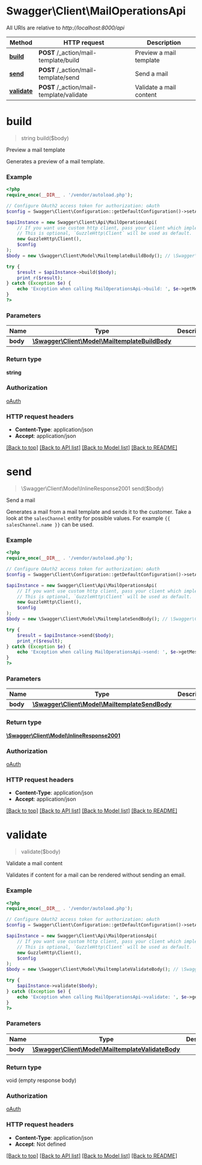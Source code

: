 # Swagger\Client\MailOperationsApi

All URIs are relative to *http://localhost:8000/api*

Method | HTTP request | Description
------------- | ------------- | -------------
[**build**](MailOperationsApi.md#build) | **POST** /_action/mail-template/build | Preview a mail template
[**send**](MailOperationsApi.md#send) | **POST** /_action/mail-template/send | Send a mail
[**validate**](MailOperationsApi.md#validate) | **POST** /_action/mail-template/validate | Validate a mail content

# **build**
> string build($body)

Preview a mail template

Generates a preview of a mail template.

### Example
```php
<?php
require_once(__DIR__ . '/vendor/autoload.php');

// Configure OAuth2 access token for authorization: oAuth
$config = Swagger\Client\Configuration::getDefaultConfiguration()->setAccessToken('YOUR_ACCESS_TOKEN');

$apiInstance = new Swagger\Client\Api\MailOperationsApi(
    // If you want use custom http client, pass your client which implements `GuzzleHttp\ClientInterface`.
    // This is optional, `GuzzleHttp\Client` will be used as default.
    new GuzzleHttp\Client(),
    $config
);
$body = new \Swagger\Client\Model\MailtemplateBuildBody(); // \Swagger\Client\Model\MailtemplateBuildBody | 

try {
    $result = $apiInstance->build($body);
    print_r($result);
} catch (Exception $e) {
    echo 'Exception when calling MailOperationsApi->build: ', $e->getMessage(), PHP_EOL;
}
?>
```

### Parameters

Name | Type | Description  | Notes
------------- | ------------- | ------------- | -------------
 **body** | [**\Swagger\Client\Model\MailtemplateBuildBody**](../Model/MailtemplateBuildBody.md)|  |

### Return type

**string**

### Authorization

[oAuth](../../README.md#oAuth)

### HTTP request headers

 - **Content-Type**: application/json
 - **Accept**: application/json

[[Back to top]](#) [[Back to API list]](../../README.md#documentation-for-api-endpoints) [[Back to Model list]](../../README.md#documentation-for-models) [[Back to README]](../../README.md)

# **send**
> \Swagger\Client\Model\InlineResponse2001 send($body)

Send a mail

Generates a mail from a mail template and sends it to the customer.  Take a look at the `salesChannel` entity for possible values. For example `{{ salesChannel.name }}` can be used.

### Example
```php
<?php
require_once(__DIR__ . '/vendor/autoload.php');

// Configure OAuth2 access token for authorization: oAuth
$config = Swagger\Client\Configuration::getDefaultConfiguration()->setAccessToken('YOUR_ACCESS_TOKEN');

$apiInstance = new Swagger\Client\Api\MailOperationsApi(
    // If you want use custom http client, pass your client which implements `GuzzleHttp\ClientInterface`.
    // This is optional, `GuzzleHttp\Client` will be used as default.
    new GuzzleHttp\Client(),
    $config
);
$body = new \Swagger\Client\Model\MailtemplateSendBody(); // \Swagger\Client\Model\MailtemplateSendBody | 

try {
    $result = $apiInstance->send($body);
    print_r($result);
} catch (Exception $e) {
    echo 'Exception when calling MailOperationsApi->send: ', $e->getMessage(), PHP_EOL;
}
?>
```

### Parameters

Name | Type | Description  | Notes
------------- | ------------- | ------------- | -------------
 **body** | [**\Swagger\Client\Model\MailtemplateSendBody**](../Model/MailtemplateSendBody.md)|  |

### Return type

[**\Swagger\Client\Model\InlineResponse2001**](../Model/InlineResponse2001.md)

### Authorization

[oAuth](../../README.md#oAuth)

### HTTP request headers

 - **Content-Type**: application/json
 - **Accept**: application/json

[[Back to top]](#) [[Back to API list]](../../README.md#documentation-for-api-endpoints) [[Back to Model list]](../../README.md#documentation-for-models) [[Back to README]](../../README.md)

# **validate**
> validate($body)

Validate a mail content

Validates if content for a mail can be rendered without sending an email.

### Example
```php
<?php
require_once(__DIR__ . '/vendor/autoload.php');

// Configure OAuth2 access token for authorization: oAuth
$config = Swagger\Client\Configuration::getDefaultConfiguration()->setAccessToken('YOUR_ACCESS_TOKEN');

$apiInstance = new Swagger\Client\Api\MailOperationsApi(
    // If you want use custom http client, pass your client which implements `GuzzleHttp\ClientInterface`.
    // This is optional, `GuzzleHttp\Client` will be used as default.
    new GuzzleHttp\Client(),
    $config
);
$body = new \Swagger\Client\Model\MailtemplateValidateBody(); // \Swagger\Client\Model\MailtemplateValidateBody | 

try {
    $apiInstance->validate($body);
} catch (Exception $e) {
    echo 'Exception when calling MailOperationsApi->validate: ', $e->getMessage(), PHP_EOL;
}
?>
```

### Parameters

Name | Type | Description  | Notes
------------- | ------------- | ------------- | -------------
 **body** | [**\Swagger\Client\Model\MailtemplateValidateBody**](../Model/MailtemplateValidateBody.md)|  |

### Return type

void (empty response body)

### Authorization

[oAuth](../../README.md#oAuth)

### HTTP request headers

 - **Content-Type**: application/json
 - **Accept**: Not defined

[[Back to top]](#) [[Back to API list]](../../README.md#documentation-for-api-endpoints) [[Back to Model list]](../../README.md#documentation-for-models) [[Back to README]](../../README.md)

